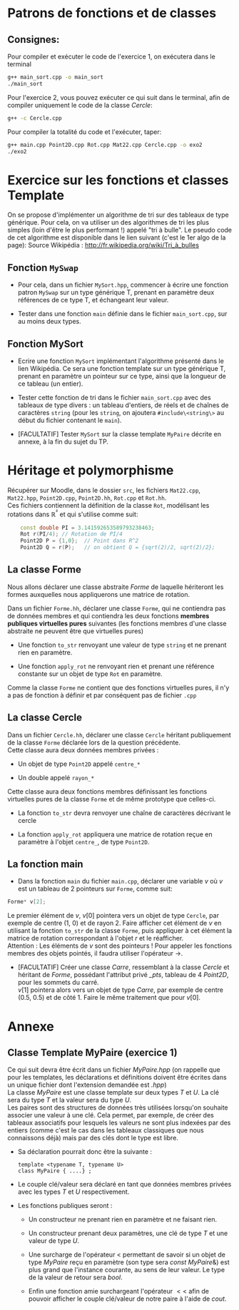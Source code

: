 # Patrons de fonctions et de classes 

## Consignes:

Pour compiler et exécuter le code de l'exercice 1, on exécutera dans le terminal
```sh
g++ main_sort.cpp -o main_sort
./main_sort
```

Pour l'exercice 2, vous pouvez exécuter ce qui suit dans le terminal, afin de compiler uniquement le code de la classe *Cercle*:
```sh
g++ -c Cercle.cpp
```
Pour compiler la totalité du code et l'exécuter, taper:
```sh
g++ main.cpp Point2D.cpp Rot.cpp Mat22.cpp Cercle.cpp -o exo2
./exo2
```

# Exercice sur les fonctions et classes Template

On se propose d'implémenter un algorithme de tri sur des tableaux de
type générique. Pour cela, on va utiliser un des algorithmes de tri les
plus simples (loin d'être le plus performant !) appelé \"tri à bulle\".
Le pseudo code de cet algorithme est disponible dans le lien suivant
(c'est le 1er algo de la page): Source Wikipédia : <http://fr.wikipedia.org/wiki/Tri_à_bulles>

## Fonction `MySwap`

-   Pour cela, dans un fichier `MySort.hpp`, commencer à écrire une
    fonction patron `MySwap` sur un type générique T, prenant en
    paramètre deux références de ce type T, et échangeant leur valeur.

-   Tester dans une fonction `main` définie dans le fichier
    `main_sort.cpp`, sur au moins deux types.

## Fonction MySort

-   Ecrire une fonction `MySort` implémentant l'algorithme présenté dans
    le lien Wikipédia. Ce sera une fonction template sur un type
    générique T, prenant en paramètre un pointeur sur ce type, ainsi que
    la longueur de ce tableau (un entier).

-   Tester cette fonction de tri dans le fichier `main_sort.cpp` avec
    des tableaux de type divers : un tableau d'entiers, de réels et de
    chaînes de caractères `string` (pour les `string`, on ajoutera
    `#include\<string\>` au début du fichier contenant le `main`).

-   \[FACULTATIF\] Tester `MySort` sur la classe template `MyPaire` décrite en annexe, à la fin du sujet du TP.

# Héritage et polymorphisme

Récupérer sur Moodle, dans le dossier `src`, les fichiers `Mat22.cpp`,
`Mat22.hpp`, `Point2D.cpp`, `Point2D.hh`, `Rot.cpp` et `Rot.hh`.\
Ces fichiers contiennent la définition de la classe `Rot`, modélisant
les rotations dans $\mathbb{R}^²$ et qui s'utilise comme suit:

```c++
    const double PI = 3.141592653589793238463;
    Rot r(PI/4); // Rotation de PI/4  
    Point2D P = {1,0};  // Point dans R^2
    Point2D Q = r(P);   // on obtient Q = {sqrt(2)/2, sqrt(2)/2};
```
## La classe Forme

Nous allons déclarer une classe abstraite *Forme* de laquelle hériteront
les formes auxquelles nous appliquerons une matrice de rotation.

Dans un fichier `Forme.hh`, déclarer une classe `Forme`, qui ne
contiendra pas de données membres et qui contiendra les deux fonctions
**membres publiques virtuelles pures** suivantes (les fonctions membres
d'une classe abstraite ne peuvent être que virtuelles pures)

-   Une fonction `to_str` renvoyant une valeur de type `string` et ne
    prenant rien en paramètre.

-   Une fonction `apply_rot` ne renvoyant rien et prenant une référence
    constante sur un objet de type `Rot` en paramètre.

Comme la classe `Forme` ne contient que des fonctions virtuelles pures,
il n'y a pas de fonction à définir et par conséquent pas de fichier `.cpp`

## La classe Cercle

Dans un fichier `Cercle.hh`, déclarer une classe `Cercle` héritant
publiquement de la classe `Forme` déclarée lors de la question
précédente.\
Cette classe aura deux données membres privées :

-   Un objet de type `Point2D` appelé `centre_*`

-   Un double appelé `rayon_*`

Cette classe aura deux fonctions membres définissant les fonctions
virtuelles pures de la classe `Forme` et de même prototype que
celles-ci.

-   La fonction `to_str` devra renvoyer une chaîne de caractères
    décrivant le cercle

-   La fonction `apply_rot` appliquera une matrice de rotation reçue en
    paramètre à l'objet `centre_`, de type `Point2D`.

## La fonction main

-   Dans la fonction `main` du fichier `main.cpp`, déclarer une variable
    $v$ où $v$ est un tableau de 2 pointeurs sur `Forme`, comme suit:

```c++
Forme* v[2];
```
Le premier élément de $v$, $v[0]$ pointera vers un objet de type
`Cercle`, par exemple de centre (1, 0) et de rayon 2. Faire afficher 
cet élément de $v$ en utilisant la fonction `to_str` de la classe
`Forme`, puis appliquer à cet élément la matrice de rotation
correspondant à l'objet $r$ et le réafficher.\
Attention : Les éléments de $v$ sont des pointeurs ! Pour appeler
les fonctions membres des objets pointés, il faudra utiliser l'opérateur $\rightarrow$.


-   \[FACULTATIF\] Créer une classe *Carre*, ressemblant à la classe
    *Cercle* et héritant de *Forme*, possédant l'attribut privé *\_pts*,
    tableau de 4 *Point2D*, pour les sommets du carré.\
    $v[1]$ pointera alors vers un objet de type *Carre*, par exemple de
    centre (0.5, 0.5) et de côté 1. Faire le même traitement que pour
    $v[0]$.

# Annexe 

## Classe Template MyPaire (exercice 1)

Ce qui suit devra être écrit dans un fichier *MyPaire.hpp* (on rappelle
que pour les templates, les déclarations et définitions doivent être
écrites dans un unique fichier dont l'extension demandée est *.hpp*)\
La classe *MyPaire* est une classe template sur deux types $T$ et $U$.
La clé sera du type $T$ et la valeur sera du type $U$.\
Les paires sont des structures de données très utilisées lorsqu'on
souhaite associer une valeur à une clé. Cela permet, par exemple, de
créer des tableaux associatifs pour lesquels les valeurs ne sont plus
indexées par des entiers (comme c'est le cas dans les tableaux
classiques que nous connaissons déjà) mais par des clés dont le type est
libre.

-   Sa déclaration pourrait donc être la suivante :

        template <typename T, typename U> 
        class MyPaire { ....} ; 

-   Le couple clé/valeur sera déclaré en tant que données membres
    privées avec les types $T$ et $U$ respectivement.

-   Les fonctions publiques seront :

    -   Un constructeur ne prenant rien en paramètre et ne faisant rien.

    -   Un constructeur prenant deux paramètres, une clé de type $T$ et
        une valeur de type $U$.

    -   Une surcharge de l'opérateur $<$ permettant de savoir si un
        objet de type *MyPaire* reçu en paramètre (son type sera *const
        MyPaire*&) est plus grand que l'instance courante, au sens de
        leur valeur. Le type de la valeur de retour sera *bool*.

    -   Enfin une fonction amie surchargeant l'opérateur $<<$ afin de
        pouvoir afficher le couple clé/valeur de notre paire à l'aide de
        *cout*.
